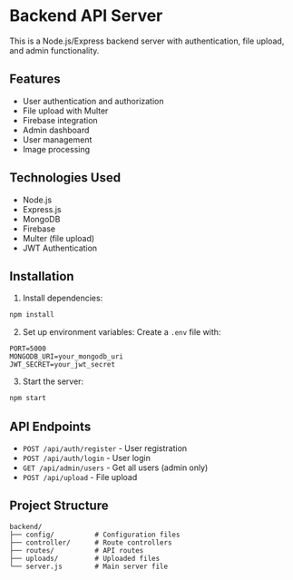 # Backend API Server

This is a Node.js/Express backend server with authentication, file upload, and admin functionality.

## Features

- User authentication and authorization
- File upload with Multer
- Firebase integration
- Admin dashboard
- User management
- Image processing

## Technologies Used

- Node.js
- Express.js
- MongoDB
- Firebase
- Multer (file upload)
- JWT Authentication

## Installation

1. Install dependencies:
```bash
npm install
```

2. Set up environment variables:
Create a `.env` file with:
```
PORT=5000
MONGODB_URI=your_mongodb_uri
JWT_SECRET=your_jwt_secret
```

3. Start the server:
```bash
npm start
```

## API Endpoints

- `POST /api/auth/register` - User registration
- `POST /api/auth/login` - User login
- `GET /api/admin/users` - Get all users (admin only)
- `POST /api/upload` - File upload

## Project Structure

```
backend/
├── config/          # Configuration files
├── controller/      # Route controllers
├── routes/          # API routes
├── uploads/         # Uploaded files
└── server.js        # Main server file
``` 
